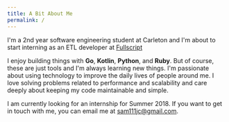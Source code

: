 ```yaml
---
title: A Bit About Me
permalink: /
---
```


I'm a 2nd year software engineering student at Carleton and I'm about to start interning as an ETL developer at [Fullscript](https://fullscript.com) 

I enjoy building things with **Go**, **Kotlin**, **Python**, and **Ruby**. But of course, these are just tools and I'm always learning new things. I'm passionate about using technology to improve the daily lives of people around me. I love solving problems related to performance and scalability and care deeply about keeping my code maintainable and simple.

I am currently looking for an internship for Summer 2018. If you want to get in touch with me, you can email me at [sam111jc@gmail.com](sam111jc@gmail.com).